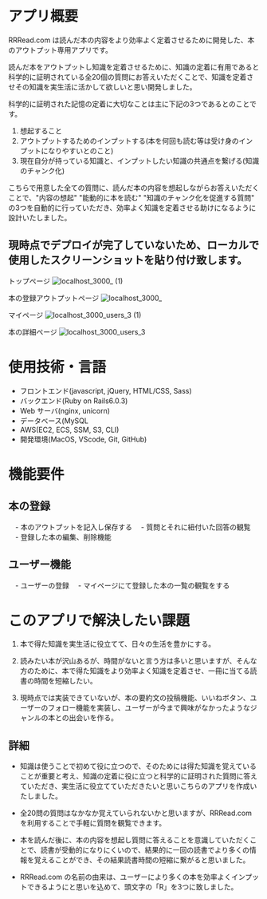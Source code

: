 # アプリ概要
RRRead.com は読んだ本の内容をより効率よく定着させるために開発した、本のアウトプット専用アプリです。

読んだ本をアウトプットし知識を定着させるために、知識の定着に有用であると科学的に証明されている全20個の質問にお答えいただくことで、知識を定着させその知識を実生活に活かして欲しいと思い開発しました。

科学的に証明された記憶の定着に大切なことは主に下記の3つであるとのことです。

1. 想起すること
2. アウトプットするためのインプットする(本を何回も読む等は受け身のインプットになりやすいとのこと)
3. 現在自分が持っている知識と、インプットしたい知識の共通点を繋げる(知識のチャンク化) 


こちらで用意した全ての質問に、読んだ本の内容を想起しながらお答えいただくことで、"内容の想起" "能動的に本を読む" "知識のチャンク化を促進する質問" の3つを自動的に行っていただき、効率よく知識を定着させる助けになるように設計いたしました。 

## 現時点でデプロイが完了していないため、ローカルで使用したスクリーンショットを貼り付け致します。

トップページ
![localhost_3000_ (1)](https://user-images.githubusercontent.com/67489015/98756559-2bec9880-240e-11eb-911c-41c4276320c5.png)

本の登録アウトプットページ
![localhost_3000_](https://user-images.githubusercontent.com/67489015/98757037-01e7a600-240f-11eb-9145-34a07fe5b095.png)

マイページ
![localhost_3000_users_3 (1)](https://user-images.githubusercontent.com/67489015/98773722-de335880-242c-11eb-84aa-397330d35447.png)


本の詳細ページ
![localhost_3000_users_3](https://user-images.githubusercontent.com/67489015/98773535-77ae3a80-242c-11eb-9090-8266f9d0515b.png)



# 使用技術・言語
- フロントエンド(javascript, jQuery, HTML/CSS, Sass)
- バックエンド(Ruby on Rails6.0.3)
- Web サーバ(nginx, unicorn)
- データベース(MySQL
- AWS(EC2, ECS, SSM, S3, CLI)
- 開発環境(MacOS, VScode, Git, GitHub)

# 機能要件
## 本の登録
　- 本のアウトプットを記入し保存する
　- 質問とそれに紐付いた回答の観覧
　- 登録した本の編集、削除機能
## ユーザー機能
　- ユーザーの登録
　- マイページにて登録した本の一覧の観覧をする
 
# このアプリで解決したい課題
1. 本で得た知識を実生活に役立てて、日々の生活を豊かにする。

2. 読みたい本が沢山あるが、時間がないと言う方は多いと思いますが、そんな方のために、本で得た知識をより効率よく知識を定着させ、一冊に当てる読書の時間を短縮したい。

3. 現時点では実装できていないが、本の要約文の投稿機能、いいねボタン、ユーザーのフォロー機能を実装し、ユーザーが今まで興味がなかったようなジャンルの本との出会いを作る。

## 詳細
- 知識は使うことで初めて役に立つので、そのためには得た知識を覚えていることが重要と考え、知識の定着に役に立つと科学的に証明された質問に答えていただき、実生活に役立てていただきたいと思いこちらのアプリを作成いたしました。

- 全20問の質問はなかなか覚えていられないかと思いますが、RRRead.com を利用することで手軽に質問を観覧できます。

- 本を読んだ後に、本の内容を想起し質問に答えることを意識していただくことで、読書が受動的になりにくいので、結果的に一回の読書でより多くの情報を覚えることができ、その結果読書時間の短縮に繋がると思いました。

- RRRead.com の名前の由来は、ユーザーにより多くの本を効率よくインプットできるようにと思いを込めて、頭文字の「R」を3つに致しました。

